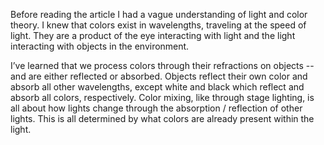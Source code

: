 Before reading the article I had a vague understanding of light and color theory. I knew that colors exist in wavelengths, traveling at the speed of light. They are a product of the eye interacting with light and the light interacting with objects in the environment. 

I’ve learned that we process colors through their refractions on objects -- and are either reflected or absorbed. Objects reflect their own color and absorb all other wavelengths, except white and black which reflect and absorb all colors, respectively. Color mixing, like through stage lighting, is all about how lights change through the absorption / reflection of other lights. This is all determined by what colors are already present within the light.
